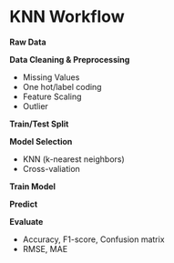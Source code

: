 # KNN Workflow

 **Raw Data**

 **Data Cleaning & Preprocessing**
- Missing Values
- One hot/label coding
- Feature Scaling
- Outlier

**Train/Test Split**

**Model Selection**
- KNN (k-nearest neighbors)
- Cross-valiation
  
 **Train Model**
  
 **Predict**
  
  **Evaluate**
- Accuracy, F1-score, Confusion matrix
- RMSE, MAE
  

